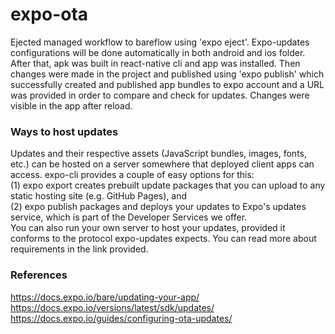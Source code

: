 # expo-ota
Ejected managed workflow to bareflow using 'expo eject'.
Expo-updates configurations will be done automatically in both android and ios folder.
After that, apk was built in react-native cli and app was installed. Then changes were made in the project and published using 'expo publish' which successfully created and published app bundles to expo account and a URL was provided in order to compare and check for updates. Changes were visible in the app after reload.

### Ways to host updates
Updates and their respective assets (JavaScript bundles, images, fonts, etc.) can be hosted on a server somewhere that deployed client apps can access. expo-cli provides a couple of easy options for this: \
(1) expo export creates prebuilt update packages that you can upload to any static hosting site (e.g. GitHub Pages), and \
(2) expo publish packages and deploys your updates to Expo's updates service, which is part of the Developer Services we offer.\
You can also run your own server to host your updates, provided it conforms to the protocol expo-updates expects. You can read more about requirements in the link provided.

### References
https://docs.expo.io/bare/updating-your-app/ <br/>
https://docs.expo.io/versions/latest/sdk/updates/ <br/>
https://docs.expo.io/guides/configuring-ota-updates/


